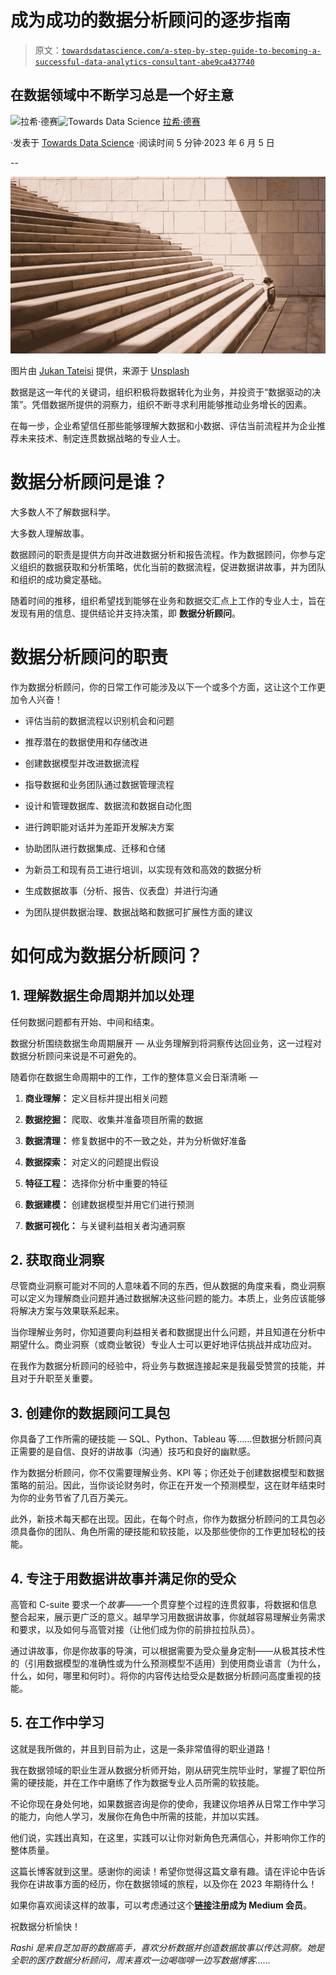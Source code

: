 # 成为成功的数据分析顾问的逐步指南

> 原文：[`towardsdatascience.com/a-step-by-step-guide-to-becoming-a-successful-data-analytics-consultant-abe9ca437740`](https://towardsdatascience.com/a-step-by-step-guide-to-becoming-a-successful-data-analytics-consultant-abe9ca437740)

## 在数据领域中不断学习总是一个好主意

[](https://rashidesai2424.medium.com/?source=post_page-----abe9ca437740--------------------------------)![拉希·德赛](https://rashidesai2424.medium.com/?source=post_page-----abe9ca437740--------------------------------)[](https://towardsdatascience.com/?source=post_page-----abe9ca437740--------------------------------)![Towards Data Science](https://towardsdatascience.com/?source=post_page-----abe9ca437740--------------------------------) [拉希·德赛](https://rashidesai2424.medium.com/?source=post_page-----abe9ca437740--------------------------------)

·发表于 [Towards Data Science](https://towardsdatascience.com/?source=post_page-----abe9ca437740--------------------------------) ·阅读时间 5 分钟·2023 年 6 月 5 日

--

![](img/bbfa7aaafca03f4a48bf58df4df0b5ea.png)

图片由 [Jukan Tateisi](https://unsplash.com/@tateisimikito?utm_source=unsplash&utm_medium=referral&utm_content=creditCopyText) 提供，来源于 [Unsplash](https://unsplash.com/s/photos/steps?orientation=landscape&utm_source=unsplash&utm_medium=referral&utm_content=creditCopyText)

数据是这一年代的关键词，组织积极将数据转化为业务，并投资于“数据驱动的决策”。凭借数据所提供的洞察力，组织不断寻求利用能够推动业务增长的因素。

在每一步，企业希望信任那些能够理解大数据和小数据、评估当前流程并为企业推荐未来技术、制定连贯数据战略的专业人士。

# 数据分析顾问是谁？

大多数人不了解数据科学。

大多数人理解故事。

数据顾问的职责是提供方向并改进数据分析和报告流程。作为数据顾问，你参与定义组织的数据获取和分析策略，优化当前的数据流程，促进数据讲故事，并为团队和组织的成功奠定基础。

随着时间的推移，组织希望找到能够在业务和数据交汇点上工作的专业人士，旨在发现有用的信息、提供结论并支持决策，即 **数据分析顾问**。

# 数据分析顾问的职责

作为数据分析顾问，你的日常工作可能涉及以下一个或多个方面，这让这个工作更加令人兴奋！

+   评估当前的数据流程以识别机会和问题

+   推荐潜在的数据使用和存储改进

+   创建数据模型并改进数据流程

+   指导数据和业务团队通过数据管理流程

+   设计和管理数据库、数据流和数据自动化图

+   进行跨职能对话并为差距开发解决方案

+   协助团队进行数据集成、迁移和仓储

+   为新员工和现有员工进行培训，以实现有效和高效的数据分析

+   生成数据故事（分析、报告、仪表盘）并进行沟通

+   为团队提供数据治理、数据战略和数据可扩展性方面的建议

# 如何成为数据分析顾问？

## 1. 理解数据生命周期并加以处理

任何数据问题都有开始、中间和结束。

数据分析围绕数据生命周期展开 — 从业务理解到将洞察传达回业务，这一过程对数据分析顾问来说是不可避免的。

随着你在数据生命周期中的工作，工作的整体意义会日渐清晰 —

1.  **商业理解：** 定义目标并提出相关问题

1.  **数据挖掘：** 爬取、收集并准备项目所需的数据

1.  **数据清理：** 修复数据中的不一致之处，并为分析做好准备

1.  **数据探索：** 对定义的问题提出假设

1.  **特征工程：** 选择你分析中重要的特征

1.  **数据建模：** 创建数据模型并用它们进行预测

1.  **数据可视化：** 与关键利益相关者沟通洞察

## 2. 获取商业洞察

尽管商业洞察可能对不同的人意味着不同的东西，但从数据的角度来看，商业洞察可以定义为理解商业问题并通过数据解决这些问题的能力。本质上，业务应该能够将解决方案与效果联系起来。

当你理解业务时，你知道要向利益相关者和数据提出什么问题，并且知道在分析中期望什么。商业洞察（或商业敏锐）专业人士可以更好地评估挑战并成功应对。

在我作为数据分析顾问的经验中，将业务与数据连接起来是我最受赞赏的技能，并且对于升职至关重要。

## 3. 创建你的数据顾问工具包

你具备了工作所需的硬技能 — SQL、Python、Tableau 等……但数据分析顾问真正需要的是自信、良好的讲故事（沟通）技巧和良好的幽默感。

作为数据分析顾问，你不仅需要理解业务、KPI 等；你还处于创建数据模型和数据策略的前沿。因此，当你谈论财务时，你正在开发一个预测模型，这在财年结束时为你的业务节省了几百万美元。

此外，新技术每天都在出现。因此，在每个时点，你作为数据分析顾问的工具包必须具备你的团队、角色所需的硬技能和软技能，以及那些使你的工作更加轻松的技能。

## 4\. 专注于用数据讲故事并满足你的受众

高管和 C-suite 要求一个*故事*——一个贯穿整个过程的连贯叙事，将数据和信息整合起来，展示更广泛的意义。越早学习用数据讲故事，你就越容易理解业务需求和要求，以及如何与高管对接（让他们成为你的前排拉拉队员）。

通过讲故事，你是你故事的导演，可以根据需要为受众量身定制——从极其技术性的（引用数据模型的准确性或为什么预测模型不适用）到使用商业语言（为什么，什么，如何，哪里和何时）。将你的内容传达给受众是数据分析顾问高度重视的技能。

## 5\. 在工作中学习

这就是我所做的，并且到目前为止，这是一条非常值得的职业道路！

我在数据领域的职业生涯从数据分析师开始，刚从研究生院毕业时，掌握了职位所需的硬技能，并在工作中磨练了作为数据专业人员所需的软技能。

不论你现在身处何地，如果数据咨询是你的使命，我建议你培养从日常工作中学习的能力，向他人学习，发展你在角色中所需的技能，并加以实践。

他们说，实践出真知，在这里，实践可以让你对新角色充满信心，并影响你工作的整体质量。

这篇长博客就到这里。感谢你的阅读！希望你觉得这篇文章有趣。请在评论中告诉我你在讲故事方面的经历，你在数据领域的旅程，以及你在 2023 年期待什么！

如果你喜欢阅读这样的故事，可以考虑通过这个[**链接**](https://rashidesai2424.medium.com/membership)**注册成为 Medium 会员**。

祝数据分析愉快！

*Rashi 是来自芝加哥的数据高手，喜欢分析数据并创造数据故事以传达洞察。她是全职的医疗数据分析顾问，周末喜欢一边喝咖啡一边写数据博客……*
